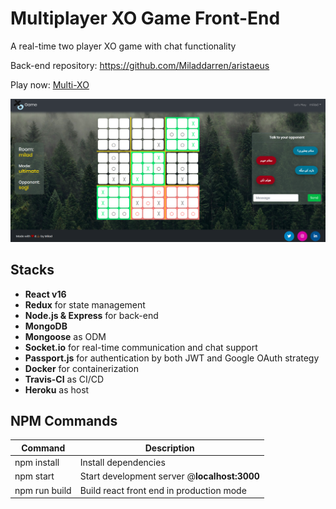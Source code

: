 # Multiplayer XO Game Front-End

A real-time two player XO game with chat functionality

Back-end repository:
https://github.com/Miladdarren/aristaeus

Play now:
[Multi-XO](https://melanthios.herokuapp.com)

![Demo](demo.png)

## Stacks

- **React v16**
- **Redux** for state management
- **Node.js & Express** for back-end
- **MongoDB**
- **Mongoose** as ODM
- **Socket.io** for real-time communication and chat support
- **Passport.js** for authentication by both JWT and Google OAuth strategy
- **Docker** for containerization
- **Travis-CI** as CI/CD
- **Heroku** as host

## NPM Commands

| Command       | Description                                  |
| ------------- | -------------------------------------------- |
| npm install   | Install dependencies                         |
| npm start     | Start development server @**localhost:3000** |
| npm run build | Build react front end in production mode     |
